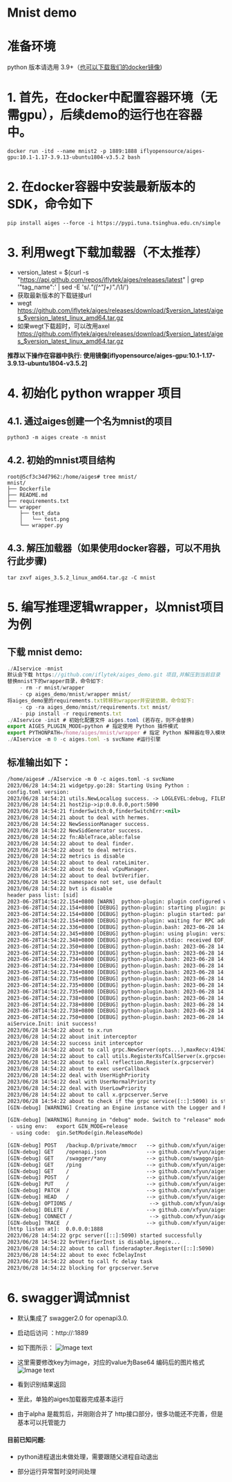 # Mnist demo
# 准备环境
python 版本请选用 3.9+（[也可以下载我们的docker镜像](https://github.com/iflytek/aiges/releases "也可以下载我们的docker镜像"))
# 1. 首先，在docker中配置容器环境（无需gpu），后续demo的运行也在容器中。
    docker run -itd --name mnist2 -p 1889:1888 iflyopensource/aiges-gpu:10.1-1.17-3.9.13-ubuntu1804-v3.5.2 bash
# 2. 在docker容器中安装最新版本的SDK，命令如下
    pip install aiges --force -i https://pypi.tuna.tsinghua.edu.cn/simple

# 3. 利用wegt下载加载器（不太推荐）
- version_latest = $(curl -s "https://api.github.com/repos/iflytek/aiges/releases/latest" | grep '"tag_name":' | sed -E 's/.*"([^"]+)".*/\1/')
- 获取最新版本的下载链接url
-  wegt https://github.com/iflytek/aiges/releases/download/$version_latest/aiges_$version_latest_linux_amd64.tar.gz
-  如果wegt下载超时，可以改用axel https://github.com/iflytek/aiges/releases/download/$version_latest/aiges_$version_latest_linux_amd64.tar.gz



**推荐以下操作在容器中执行: 使用镜像[iflyopensource/aiges-gpu:10.1-1.17-3.9.13-ubuntu1804-v3.5.2]**

# 4. 初始化 python wrapper 项目 
## 4.1. 通过aiges创建一个名为mnist的项目
    python3 -m aiges create -n mnist
## 4.2. 初始的mnist项目结构
    root@5cf3c34d7962:/home/aiges# tree mnist/
    mnist/
    ├── Dockerfile
    ├── README.md
    ├── requirements.txt
    └── wrapper
        ├── test_data
        │   └── test.png
        └── wrapper.py

## 4.3. 解压加载器（如果使用docker容器，可以不用执行此步骤)
    tar zxvf aiges_3.5.2_linux_amd64.tar.gz -C mnist

# 5. 编写推理逻辑wrapper，以mnist项目为例

## 下载 mnist demo:
```javascript
./AIservice -mnist
默认会下载 https://github.com/iflytek/aiges_demo.git 项目,并解压到当前目录
替换mnist下的wrapper目录，命令如下:
	- rm -r mnist/wrapper
	- cp aiges_demo/mnist/wrapper mnist/
将aiges_demo里的requirements.txt转移到wrapper并安装依赖，命令如下:
	- cp -ra aiges_demo/mnist/requirements.txt mnist/
	- pip install -r requirements.txt
./AIservice -init # 初始化配置文件 aiges.toml (若存在，则不会替换)
export AIGES_PLUGIN_MODE=python # 指定使用 Python 插件模式
export PYTHONPATH=/home/aiges/mnist/wrapper # 指定 Python 解释器在导入模块时搜索的路径
./AIservice -m 0 -c aiges.toml -s svcName #运行引擎 
```

## 标准输出如下：
```asp
/home/aiges# ./AIservice -m 0 -c aiges.toml -s svcName
2023/06/28 14:54:21 widgetpy.go:28: Starting Using Python : 
config.toml version:  
2023/06/28 14:54:21 utils.NewLocalLog success. -> LOGLEVEL:debug, FILENAME:./log/aiges.log, MAXSIZE:3, MAXBACKUPS:3, MAXAGE:3
2023/06/28 14:54:21 host2ip->ip:0.0.0.0,port:5090
2023/06/28 14:54:21 finderSwitch:0,finderSwitchErr:<nil>
2023/06/28 14:54:21 about to deal with hermes.
2023/06/28 14:54:22 NewSessionManager success.
2023/06/28 14:54:22 NewSidGenerator success.
2023/06/28 14:54:22 fn:AbleTrace,able:false
2023/06/28 14:54:22 about to deal finder.
2023/06/28 14:54:22 about to deal metrics.
2023/06/28 14:54:22 metrics is disable
2023/06/28 14:54:22 about to deal rateLimiter.
2023/06/28 14:54:22 about to deal vCpuManager.
2023/06/28 14:54:22 about to deal bvtVerifier.
2023/06/28 14:54:22 namespace not set, use default
2023/06/28 14:54:22 bvt is disable
header pass list: [sid]
2023-06-28T14:54:22.154+0800 [WARN]  python-plugin: plugin configured with a nil SecureConfig
2023-06-28T14:54:22.154+0800 [DEBUG] python-plugin: starting plugin: path=/bin/bash args=[bash, -c, "/usr/bin/env python -m aiges.serve"]
2023-06-28T14:54:22.154+0800 [DEBUG] python-plugin: plugin started: path=/bin/bash pid=135
2023-06-28T14:54:22.154+0800 [DEBUG] python-plugin: waiting for RPC address: path=/bin/bash
2023-06-28T14:54:22.336+0800 [DEBUG] python-plugin.bash: 2023-06-28 14:54:22,335 - wrapper:serve:231 - INFO:  starting workers: 8
2023-06-28T14:54:22.345+0800 [DEBUG] python-plugin: using plugin: version=1
2023-06-28T14:54:22.348+0800 [DEBUG] python-plugin.stdio: received EOF, stopping recv loop: err="rpc error: code = Unimplemented desc = Method not found!"
2023-06-28T14:54:22.350+0800 [DEBUG] python-plugin.bash: 2023-06-28 14:54:22,350 - wrapper:wrapperInit:118 - INFO:  Importing module from wrapper.py: wrapper
2023-06-28T14:54:22.733+0800 [DEBUG] python-plugin.bash: 2023-06-28 14:54:22,733 - root:_check_path:159 - WARNING:  <class 'FileNotFoundError'>
2023-06-28T14:54:22.734+0800 [DEBUG] python-plugin.bash: 2023-06-28 14:54:22,734 - root:test_value:257 - WARNING:  test_data/test.png not exist.. check 
2023-06-28T14:54:22.734+0800 [DEBUG] python-plugin.bash: 2023-06-28 14:54:22,734 - root:_check_path:159 - WARNING:  <class 'FileNotFoundError'>
2023-06-28T14:54:22.734+0800 [DEBUG] python-plugin.bash: 2023-06-28 14:54:22,734 - root:test_value:257 - WARNING:  test_data/test.png not exist.. check 
2023-06-28T14:54:22.735+0800 [DEBUG] python-plugin.bash: 2023-06-28 14:54:22,735 - wrapper:wrapperInit:123 - INFO:  User Wrapper newed Success.. starting call user init functions...
2023-06-28T14:54:22.735+0800 [DEBUG] python-plugin.bash: 2023-06-28 14:54:22,735 - root:wrapperInit:95 - INFO:  {'resource./msp/resource/sms/wfst.bin': 'WFST', 'http_listen': '0.0.0.0:1888', 'log.level': 'debug', 'resource./msp/resource/sms/acmod_16KPowerFlt_sms_RNN.bin': 'HMM_16K', 'common.lic': '10'}
2023-06-28T14:54:22.735+0800 [DEBUG] python-plugin.bash: 2023-06-28 14:54:22,735 - root:wrapperInit:96 - INFO:  Initializing ...
2023-06-28T14:54:22.738+0800 [DEBUG] python-plugin.bash: 2023-06-28 14:54:22,737 - wrapper:wrapperSchema:152 - INFO:  Entering warpperSchema ...
2023-06-28T14:54:22.738+0800 [DEBUG] python-plugin.bash: 2023-06-28 14:54:22,738 - root:test_value:257 - WARNING:  test_data/test.png not exist.. check 
2023-06-28T14:54:22.738+0800 [DEBUG] python-plugin.bash: 2023-06-28 14:54:22,738 - root:test_value:257 - WARNING:  test_data/test.png not exist.. check 
2023-06-28T14:54:22.750+0800 [DEBUG] python-plugin.bash: 2023-06-28 14:54:22,750 - root:schema_v2:527 - INFO:  Generating V2 Schema....
aiService.Init: init success!
2023/06/28 14:54:22 about to x.run
2023/06/28 14:54:22 about init interceptor
2023/06/28 14:54:22 success init interceptor
2023/06/28 14:54:22 about to call grpc.NewServer(opts...),maxRecv:4194304,maxSend:4194304
2023/06/28 14:54:22 about to call utils.RegisterXsfCallServer(x.grpcserver, srv)
2023/06/28 14:54:22 about to call reflection.Register(x.grpcserver)
2023/06/28 14:54:22 about to exec userCallback
2023/06/28 14:54:22 deal with UserHighPriority
2023/06/28 14:54:22 deal with UserNormalPriority
2023/06/28 14:54:22 deal with UserLowPriority
2023/06/28 14:54:22 about to call x.grpcserver.Serve
2023/06/28 14:54:22 about to check if the grpc service([::]:5090) is started
[GIN-debug] [WARNING] Creating an Engine instance with the Logger and Recovery middleware already attached.

[GIN-debug] [WARNING] Running in "debug" mode. Switch to "release" mode in production.
 - using env:	export GIN_MODE=release
 - using code:	gin.SetMode(gin.ReleaseMode)

[GIN-debug] POST   /backup.0/private/mmocr   --> github.com/xfyun/aiges/httproto.(*Server).HandlerHttp-fm (3 handlers)
[GIN-debug] GET    /openapi.json             --> github.com/xfyun/aiges/httproto/controller.GetOpenAPIJSON (3 handlers)
[GIN-debug] GET    /swagger/*any             --> github.com/swaggo/gin-swagger.CustomWrapHandler.func1 (3 handlers)
[GIN-debug] GET    /ping                     --> github.com/xfyun/aiges/httproto/stream.Ping (3 handlers)
[GIN-debug] GET    /                         --> github.com/xfyun/aiges/httproto.(*Server).startHttpServer.func1 (3 handlers)
[GIN-debug] POST   /                         --> github.com/xfyun/aiges/httproto.(*Server).startHttpServer.func1 (3 handlers)
[GIN-debug] PUT    /                         --> github.com/xfyun/aiges/httproto.(*Server).startHttpServer.func1 (3 handlers)
[GIN-debug] PATCH  /                         --> github.com/xfyun/aiges/httproto.(*Server).startHttpServer.func1 (3 handlers)
[GIN-debug] HEAD   /                         --> github.com/xfyun/aiges/httproto.(*Server).startHttpServer.func1 (3 handlers)
[GIN-debug] OPTIONS /                         --> github.com/xfyun/aiges/httproto.(*Server).startHttpServer.func1 (3 handlers)
[GIN-debug] DELETE /                         --> github.com/xfyun/aiges/httproto.(*Server).startHttpServer.func1 (3 handlers)
[GIN-debug] CONNECT /                         --> github.com/xfyun/aiges/httproto.(*Server).startHttpServer.func1 (3 handlers)
[GIN-debug] TRACE  /                         --> github.com/xfyun/aiges/httproto.(*Server).startHttpServer.func1 (3 handlers)
[http listen at]:  0.0.0.0:1888
2023/06/28 14:54:22 grpc server([::]:5090) started successfully
2023/06/28 14:54:22 bvtVerifierInst is disable,ignore...
2023/06/28 14:54:22 about to call finderadapter.Register([::]:5090)
2023/06/28 14:54:22 about to exec fcDelayInst
2023/06/28 14:54:22 about to call fc delay task
2023/06/28 14:54:22 blocking for grpcserver.Serve
```
# 6. swagger调试mnist
- 默认集成了 swagger2.0 for openapi3.0.
- 启动后访问 ：http://<yourip>:1889
- 如下图所示：
![Image text](https://github.com/Jonyzqw/aiges_demo/blob/main/mnist/figure/swagger.png)
- 这里需要修改key为image，对应的value为Base64 编码后的图片格式
![Image text](https://github.com/Jonyzqw/aiges_demo/blob/main/mnist/figure/response.png)

- 看到识别结果返回
- 至此，单独的aiges加载器完成基本运行
- 由于alpha 是裁剪后，并刚刚合并了 http接口部分，很多功能还不完善，但是基本可以托管能力

#### 目前已知问题:

- python进程退出未做处理，需要跟随父进程自动退出

- 部分运行异常暂时没时间处理
